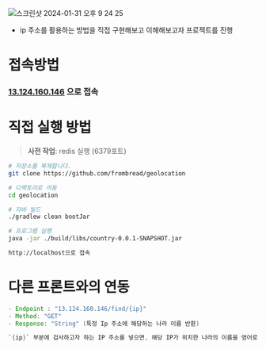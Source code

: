 ![스크린샷 2024-01-31 오후 9 24 25](https://github.com/frombread/geolocation/assets/120001069/f2f69e18-fe7d-43f3-b19d-94372d50b82c)

- ip 주소를 활용하는 방법을 직접 구현해보고 이해해보고자 프로젝트를 진행

# 접속방법

### [13.124.160.146](http://3.35.16.122/) 으로 접속

# **직접 실행 방법**

> **사전 작업**: redis 실행 (6379포트)

```bash
# 저장소를 복제합니다.
git clone https://github.com/frombread/geolocation
```

```bash
# 디렉토리로 이동
cd geolocation

# 자바 빌드
./gradlew clean bootJar

# 프로그램 실행
java -jar ./build/libs/country-0.0.1-SNAPSHOT.jar
```

```bash
http://localhost으로 접속
```

# 다른 프론트와의 연동

```java
- Endpoint : "13.124.160.146/find/{ip}"
- Method: "GET"
- Response: "String" (특정 Ip 주소에 해당하는 나라 이름 반환)

`{ip}` 부분에 검사하고자 하는 IP 주소를 넣으면, 해당 IP가 위치한 나라의 이름을 영어로 받을 수 있습니다.
```